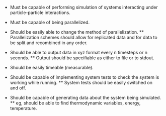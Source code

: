 * Must be capable of performing simulation of systems interacting under
  particle-particle interactions.

* Must be capable of being parallelized.

* Should be easily able to change the method of parallelization.
** Parallelization schemes should allow for replicated data and
   for data to be split and recombined in any order.

* Should be able to output data in xyz format every n timesteps or n seconds.
** Output should be specifiable as either to file or to stdout.

* Should be easily timeable (measurable).

* Should be capable of implementing system tests to check the system is
  working while running.
** System tests should be easily switched on and off.

* Should be capable of generating data about the system being simulated.
** eg, should be able to find thermodynamic variables, energy, temperature.
